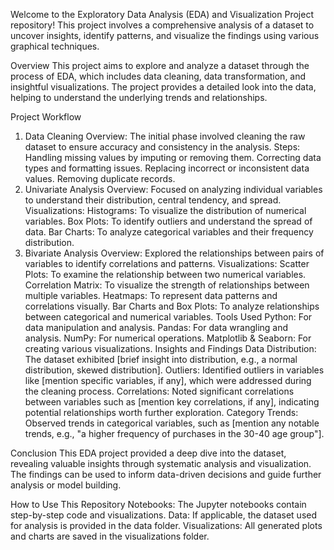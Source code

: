 Welcome to the Exploratory Data Analysis (EDA) and Visualization Project repository! This project involves a comprehensive analysis of a dataset to uncover insights, identify patterns, and visualize the 
findings using various graphical techniques.

Overview
This project aims to explore and analyze a dataset through the process of EDA, which includes data cleaning, data transformation, and insightful visualizations. The project provides a detailed look into 
the data, helping to understand the underlying trends and relationships.

Project Workflow
1. Data Cleaning
Overview: The initial phase involved cleaning the raw dataset to ensure accuracy and consistency in the analysis.
Steps:
Handling missing values by imputing or removing them.
Correcting data types and formatting issues.
Replacing incorrect or inconsistent data values.
Removing duplicate records.
2. Univariate Analysis
Overview: Focused on analyzing individual variables to understand their distribution, central tendency, and spread.
Visualizations:
Histograms: To visualize the distribution of numerical variables.
Box Plots: To identify outliers and understand the spread of data.
Bar Charts: To analyze categorical variables and their frequency distribution.
3. Bivariate Analysis
Overview: Explored the relationships between pairs of variables to identify correlations and patterns.
Visualizations:
Scatter Plots: To examine the relationship between two numerical variables.
Correlation Matrix: To visualize the strength of relationships between multiple variables.
Heatmaps: To represent data patterns and correlations visually.
Bar Charts and Box Plots: To analyze relationships between categorical and numerical variables.
Tools Used
Python: For data manipulation and analysis.
Pandas: For data wrangling and analysis.
NumPy: For numerical operations.
Matplotlib & Seaborn: For creating various visualizations.
Insights and Findings
Data Distribution: The dataset exhibited [brief insight into distribution, e.g., a normal distribution, skewed distribution].
Outliers: Identified outliers in variables like [mention specific variables, if any], which were addressed during the cleaning process.
Correlations: Noted significant correlations between variables such as [mention key correlations, if any], indicating potential relationships worth further exploration.
Category Trends: Observed trends in categorical variables, such as [mention any notable trends, e.g., "a higher frequency of purchases in the 30-40 age group"].

Conclusion
This EDA project provided a deep dive into the dataset, revealing valuable insights through systematic analysis and visualization. The findings can be used to inform data-driven decisions and guide further analysis or model building.

How to Use This Repository
Notebooks: The Jupyter notebooks contain step-by-step code and visualizations.
Data: If applicable, the dataset used for analysis is provided in the data folder.
Visualizations: All generated plots and charts are saved in the visualizations folder.
